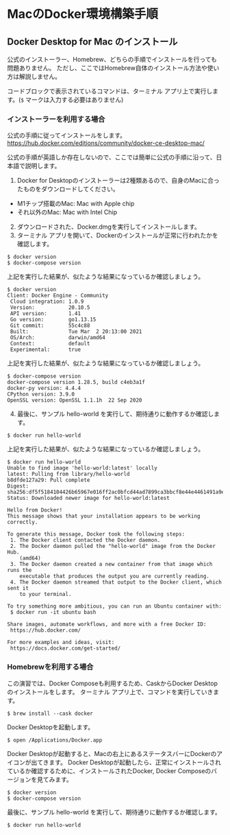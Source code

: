 # MacのDocker環境構築手順
## Docker Desktop for Mac のインストール
公式のインストーラー、Homebrew、どちらの手順でインストールを行っても問題ありません。
ただし、ここではHomebrew自体のインストール方法や使い方は解説しません。

コードブロックで表示されているコマンドは、ターミナル アプリ上で実行します。(`$` マークは入力する必要はありません)

### インストーラーを利用する場合
公式の手順に従ってインストールをします。
https://hub.docker.com/editions/community/docker-ce-desktop-mac/

公式の手順が英語しか存在しないので、ここでは簡単に公式の手順に沿って、日本語で説明します。

1. Docker for Desktopのインストーラーは2種類あるので、自身のMacに合ったものをダウンロードしてください。
  - M1チップ搭載のMac: Mac with Apple chip
  - それ以外のMac: Mac with Intel Chip
2. ダウンロードされた、Docker.dmgを実行してインストールします。
3. ターミナル アプリを開いて、Dockerのインストールが正常に行われたかを確認します。

```
$ docker version
$ docker-compose version
```

上記を実行した結果が、似たような結果になっているか確認しましょう。
```
$ docker version
Client: Docker Engine - Community
 Cloud integration: 1.0.9
 Version:           20.10.5
 API version:       1.41
 Go version:        go1.13.15
 Git commit:        55c4c88
 Built:             Tue Mar  2 20:13:00 2021
 OS/Arch:           darwin/amd64
 Context:           default
 Experimental:      true
```

上記を実行した結果が、似たような結果になっているか確認しましょう。
```
$ docker-compose version
docker-compose version 1.28.5, build c4eb3a1f
docker-py version: 4.4.4
CPython version: 3.9.0
OpenSSL version: OpenSSL 1.1.1h  22 Sep 2020
```

4. 最後に、サンプル hello-world を実行して、期待通りに動作するか確認します。

```
$ docker run hello-world
```

上記を実行した結果が、似たような結果になっているか確認しましょう。
```
$ docker run hello-world
Unable to find image 'hello-world:latest' locally
latest: Pulling from library/hello-world
b8dfde127a29: Pull complete
Digest: sha256:df5f5184104426b65967e016ff2ac0bfcd44ad7899ca3bbcf8e44e4461491a9e
Status: Downloaded newer image for hello-world:latest

Hello from Docker!
This message shows that your installation appears to be working correctly.

To generate this message, Docker took the following steps:
 1. The Docker client contacted the Docker daemon.
 2. The Docker daemon pulled the "hello-world" image from the Docker Hub.
    (amd64)
 3. The Docker daemon created a new container from that image which runs the
    executable that produces the output you are currently reading.
 4. The Docker daemon streamed that output to the Docker client, which sent it
    to your terminal.

To try something more ambitious, you can run an Ubuntu container with:
 $ docker run -it ubuntu bash

Share images, automate workflows, and more with a free Docker ID:
 https://hub.docker.com/

For more examples and ideas, visit:
 https://docs.docker.com/get-started/
```

### Homebrewを利用する場合
この演習では、Docker Composeも利用するため、CaskからDocker Desktopのインストールをします。
ターミナル アプリ上で、コマンドを実行していきます。

```
$ brew install --cask docker
```

Docker Desktopを起動します。
```
$ open /Applications/Docker.app
```

Docker Desktopが起動すると、Macの右上にあるステータスバーにDockerのアイコンが出てきます。
Docker Desktopが起動したら、正常にインストールされているか確認するために、インストールされたDocker, Docker Composeのバージョンを見てみます。
```
$ docker version
$ docker-compose version
```

最後に、サンプル hello-world を実行して、期待通りに動作するか確認します。
```
$ docker run hello-world
```
